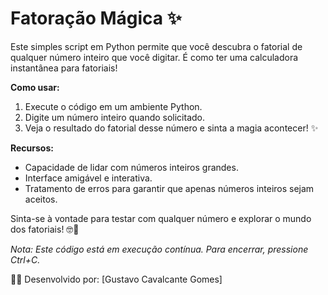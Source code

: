 # Fatoração Mágica ✨

Este simples script em Python permite que você descubra o fatorial de qualquer número inteiro que você digitar. É como ter uma calculadora instantânea para fatoriais!

**Como usar:**
1. Execute o código em um ambiente Python.
2. Digite um número inteiro quando solicitado.
3. Veja o resultado do fatorial desse número e sinta a magia acontecer! ✨

**Recursos:**
- Capacidade de lidar com números inteiros grandes.
- Interface amigável e interativa.
- Tratamento de erros para garantir que apenas números inteiros sejam aceitos.

Sinta-se à vontade para testar com qualquer número e explorar o mundo dos fatoriais! 🤓🔢

*Nota: Este código está em execução contínua. Para encerrar, pressione Ctrl+C.*

👩‍💻 Desenvolvido por: [Gustavo Cavalcante Gomes]
